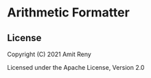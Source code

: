Arithmetic Formatter
====================

## License

Copyright (C) 2021 Amit Reny

Licensed under the Apache License, Version 2.0

